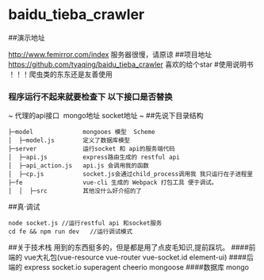 # baidu_tieba_crawler
##演示地址

http://www.femirror.com/index
服务器很慢，请原谅
##项目地址
https://github.com/tyaqing/baidu_tieba_crawler
喜欢的给个star
#使用说明书
！！！爬虫类的东东还是友善使用
### 程序运行不起来就要检查下 以下接口是否替换
~ 代理的api接口  mongo地址 socket地址 ~
##先说下目录结构
```
├─model              mongooes 模型  Scheme
│  ├─model.js        定义了数据库模型 
├─server             运行socket 和 api的服务端代码
│  ├─api.js          express路由生成的 restful api
│  ├─api_action.js   api.js 会调用我的函数 
│  ├─cp.js           socket.js会通过child_process调用我 我只运行在子进程里
├─fe                 vue-cli 生成的 Webpack 打包工具 便于调试。
│  │  ├─src          其他没什么好介绍的了
```
##真·调试
```
node socket.js //运行restful api 和socket服务
cd fe && npm run dev   //运行调试模式
```
##关于技术栈
用到的东西挺多的，但是都是用了点皮毛知识,提前踩坑。
####前端的
vue大礼包(vue-resource vue-router vue-socket.id element-ui)
####后端的
express socket.io superagent cheerio mongoose
####数据库
mongo
